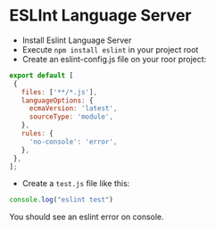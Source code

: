 # ESLInt Language Server

 * Install Eslint Language Server
 * Execute `npm install eslint` in your project root
 * Create an eslint-config.js file on your roor project:
 
 ```js
 export default [
  {
    files: ['**/*.js'],
    languageOptions: {
      ecmaVersion: 'latest',
      sourceType: 'module',
    },
    rules: {
      'no-console': 'error',
    },
  },
];
```

 * Create a `test.js` file like this:

```js 
console.log("eslint test")
 ```
 
You should see an eslint error on console.